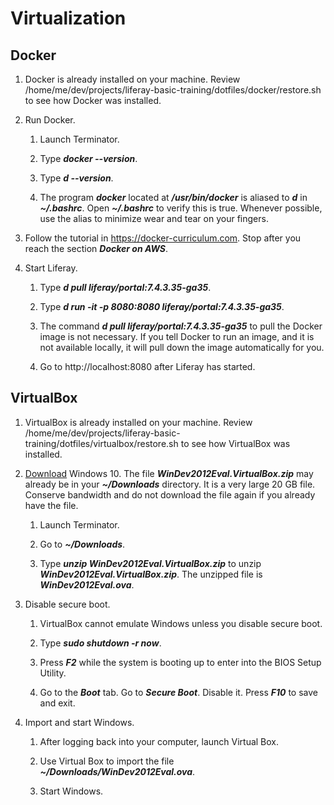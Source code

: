 # Virtualization

## Docker

1. Docker is already installed on your machine. Review /home/me/dev/projects/liferay-basic-training/dotfiles/docker/restore.sh to see how Docker was installed.

1. Run Docker.

	1. Launch Terminator.

	1. Type ***docker --version***.

	1. Type ***d --version***.

	1. The program ***docker*** located at ***/usr/bin/docker*** is aliased to ***d*** in ***~/.bashrc***. Open ***~/.bashrc*** to verify this is true. Whenever possible, use the alias to minimize wear and tear on your fingers.

1. Follow the tutorial in https://docker-curriculum.com. Stop after you reach the section ***Docker on AWS***.

1. Start Liferay.

	1. Type ***d pull liferay/portal:7.4.3.35-ga35***.

	1. Type ***d run -it -p 8080:8080 liferay/portal:7.4.3.35-ga35***.

	1. The command ***d pull liferay/portal:7.4.3.35-ga35*** to pull the Docker image is not necessary. If you tell Docker to run an image, and it is not available locally, it will pull down the image automatically for you.

	1. Go to http://localhost:8080 after Liferay has started.

## VirtualBox

1. VirtualBox is already installed on your machine. Review /home/me/dev/projects/liferay-basic-training/dotfiles/virtualbox/restore.sh to see how VirtualBox was installed.

1. [Download](https://developer.microsoft.com/en-us/windows/downloads/virtual-machines) Windows 10. The file ***WinDev2012Eval.VirtualBox.zip*** may already be in your ***~/Downloads*** directory. It is a very large 20 GB file. Conserve bandwidth and do not download the file again if you already have the file.

	1. Launch Terminator.

	1. Go to ***~/Downloads***.

	1. Type ***unzip WinDev2012Eval.VirtualBox.zip*** to unzip ***WinDev2012Eval.VirtualBox.zip***. The unzipped file is ***WinDev2012Eval.ova***.

1. Disable secure boot.

	1. VirtualBox cannot emulate Windows unless you disable secure boot.

	1. Type ***sudo shutdown -r now***.

	1. Press ***F2*** while the system is booting up to enter into the BIOS Setup Utility.

	1. Go to the ***Boot*** tab. Go to ***Secure Boot***. Disable it. Press ***F10*** to save and exit.

1. Import and start Windows.

	1. After logging back into your computer, launch Virtual Box.

	1. Use Virtual Box to import the file ***~/Downloads/WinDev2012Eval.ova***.

	1. Start Windows.
